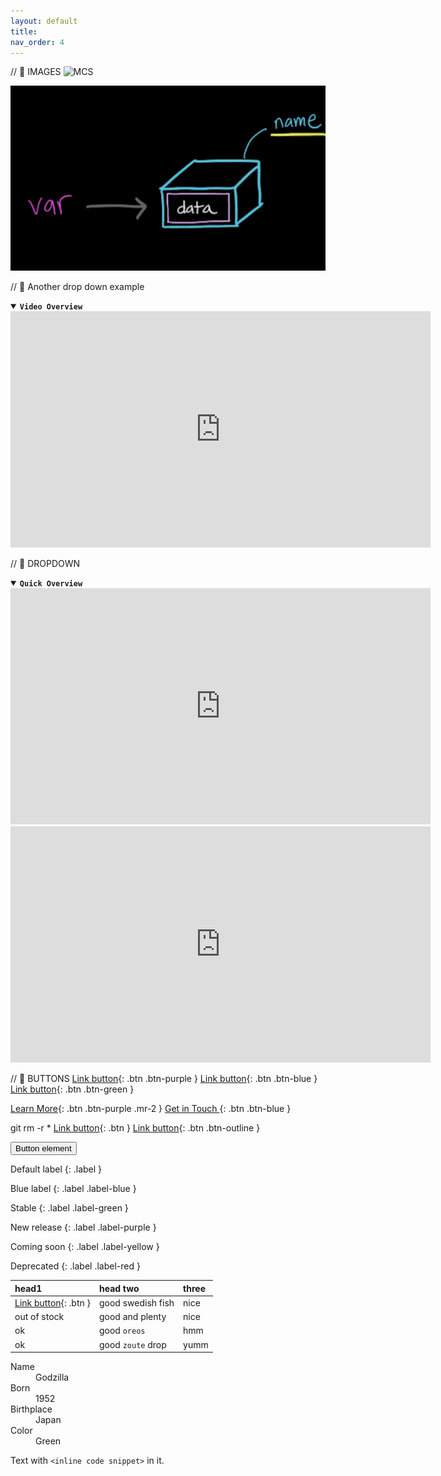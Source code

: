 ```yaml
---
layout: default
title: 
nav_order: 4
---
```

 



 
 // 🔴 IMAGES
![MCS](/assets/images/big_banner.png)

<img src="/assets/images/var/container.png" alt="drawing" width="600"/>




// 🔴 Another drop down example
<details open>
<summary><strong><code>Video Overview</code></strong></summary>
<iframe src="https://player.vimeo.com/video/508643593?h=5bfc4c5904&amp;badge=0&amp;autopause=0&amp;player_id=0&amp;app_id=58479" width="672" height="378" frameborder="0" allow="autoplay; fullscreen; picture-in-picture" allowfullscreen title="Array | visual explainer"></iframe><br>
</details> 




//  🔴 DROPDOWN
<details open>
<summary><strong><code>Quick Overview</code></strong></summary>
<iframe width="672" height="378" src="https://www.youtube.com/embed/w5nVXA7Zvo0?start=7" title="YouTube video player" frameborder="0" allow="accelerometer; autoplay; clipboard-write; encrypted-media; gyroscope; picture-in-picture" allowfullscreen></iframe>
</details>



<iframe width="672" height="378" src="https://drive.google.com/file/d/1Tj9buZekWNB1dgH2JTVjmGE-T9s7xmdd/view?usp=sharing" title="YouTube video player" frameborder="0" allow="accelerometer; autoplay; clipboard-write; encrypted-media; gyroscope; picture-in-picture" allowfullscreen></iframe>







//  🔴 BUTTONS
[Link button](http://example.com/){: .btn .btn-purple }
[Link button](http://example.com/){: .btn .btn-blue }
[Link button](http://example.com/){: .btn .btn-green }

[Learn More](http://example.com/){: .btn .btn-purple .mr-2 }
[Get in Touch ](http://example.com/){: .btn .btn-blue }

git rm -r *
[Link button](http://example.com/){: .btn }
[Link button](http://example.com/){: .btn .btn-outline }

 

<button type="button" name="button" class="btn">Button element</button>

Default label
{: .label }

Blue label
{: .label .label-blue }

Stable
{: .label .label-green }

New release
{: .label .label-purple }

Coming soon
{: .label .label-yellow }

Deprecated
{: .label .label-red }

<!--  🔴 TABLES --->

| head1        | head two          | three |
|:-------------|:------------------|:------|
| [Link button](http://example.com/){: .btn }           | good swedish fish | nice  |
| out of stock | good and plenty   | nice  |
| ok           | good `oreos`      | hmm   |
| ok           | good `zoute` drop | yumm  |


<dl>
  <dt>Name</dt>
  <dd>Godzilla</dd>
  <dt>Born</dt>
  <dd>1952</dd>
  <dt>Birthplace</dt>
  <dd>Japan</dd>
  <dt>Color</dt>
  <dd>Green</dd>
</dl>

Text with `<inline code snippet>` in it.

